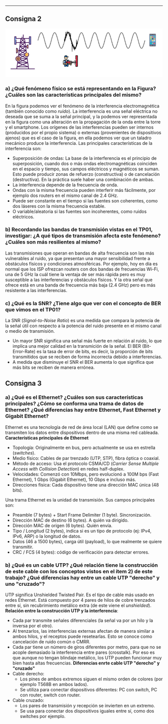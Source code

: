 






---

## Consigna 2
![punto2](../tp2/img/img-consig2.png)

### a) ¿Qué fenómeno físico se está representando en la Figura? ¿Cuáles son las características principales del mismo?

En la figura podemos ver el fenómeno de la interferencia electromagnética (también conocido como _ruido_). La interferencia es una señal eléctrica no deseada que se suma a la señal principal, y la podemos ver representada en la figura como una alteración en la propagación de la onda entre la torre y el smartphone. Los orígenes de las interferencias pueden ser internos (producidos por el propio sistema) o externas (provenientes de dispositivos ajenos) que es el caso de la figura, en ella podemos ver que un taladro mecánico produce la interferencia. 
Las principales características de la interferencia son:
- Superposición de ondas: La base de la interferencia es el principio de superposición, cuando dos o más ondas electromagnéticas coinciden en el espacio y tiempo, sus campos eléctricos y magnéticos se suman. Esto puede producir zonas de refuerzo (constructiva) o de cancelación (destructiva). En la práctica suele haber una combinación de ambas.
- La interferencia depende de la frecuencia de onda.
- Ondas con la misma frecuencia pueden interferir más fácilmente, por ejemplo dos routers en el mismo canal de 2.4 GHz.
- Puede ser constante en el tiempo si las fuentes son coherentes, como dos láseres con la misma frecuencia estable.
- O variable/aleatoria si las fuentes son incoherentes, como ruidos eléctricos.

### b) Recordando las bandas de transmisión vistas en el TP01, investigar: ¿A qué tipos de transmisión afecta este fenómeno? ¿Cuáles son más resilientes al mismo?

Las transmisiones que operan en bandas de alta frecuencia son las más vulnerables al ruido, ya que presentan una mayor sensibilidad frente a obstáculos físicos y condiciones atmosféricas. Por ejemplo, hoy en día es normal que los ISP ofrezcan routers con dos bandas de frecuencias Wi-Fi, una de 5 GHz la cuál tiene la ventaja de ser más rápida pero es muy susceptible a las interferencias y obstáculos físicos. Y la otra señal que ofrece está en una banda de frecuencia más baja (2.4 GHz) pero es más resistente a las interferencias. 

### c) ¿Qué es la SNR? ¿Tiene algo que ver con el concepto de BER que vimos en el TP01?

La SNR (_Signal-to-Noise Ratio_) es una medida que compara la potencia de la señal útil con respecto a la potencia del ruido presente en el mismo canal o medio de transmisión.
- Un mayor SNR significa una señal más fuerte en relación al ruido, lo que implica una mejor calidad en la transmición de la señal.
El BER (Bit-Error-Rate) es la tasa de error de bits, es decir, la proporción de bits transmitidos que se reciben de forma incorrecta debido a interferencias.
- A medida que disminuye el SNR el BER aumenta lo que significa que más bits se reciben de manera errónea.

## Consigna 3
### a) ¿Qué es el Ethernet? ¿Cuáles son sus características principales? ¿Cómo se conforma una trama de datos de Ethernet? ¿Qué diferencias hay entre Ethernet, Fast Ethernet y Gigabit Ethernet?
Ethernet es una tecnología de red de área local (LAN) que define como se transmiten los datos entre dispositivos dentro de una misma red cableada. 
**Características principales de Ethernet**
- Topología: Originalmente en bus, pero actualmente se usa en estrella (_switches_).
- Medio físico: Cables de par trenzado (UTP, STP), fibra óptica o coaxial.
- Método de acceso: Usa el protocolo CSMA/CD (_Carrier Sense Multiple Access with Collision Detection_) en redes half-duplex.
- Velocidades: Comenzó con 10Mbps, pero evolucionó a 100M bps (Fast Ethernet), 1 Gbps (Gigabit Ethernet), 10 Gbps e incluso más.
- Direcciones física: Cada dispositivo tiene una dirección MAC única (48 bits).

Una trama Ethernet es la unidad de transmisión. Sus campos principales son:

- Preamble (7 bytes) + Start Frame Delimiter (1 byte). Sincronización.
- Dirección MAC de destino (6 bytes). A quién va dirigido.
- Dirección MAC de origen (6 bytes). Quién envía.
- Tipo / Longitud (2 bytes), indica si es un tipo de protocolo (ej: IPv4, IPv6, ARP) o la longitud de datos.
- Datos (46 a 1500 bytes), carga útil (payload), lo que realmente se quiere transmitir.
- CRC / FCS (4 bytes): código de verificación para detectar errores.

### b) ¿Qué es un cable UTP? ¿Qué relación tiene la construcción de este cable con los conceptos vistos en el ítem 2) de este trabajo? ¿Qué diferencias hay entre un cable UTP "derecho" y uno "cruzado"?
UTP significa Unshielded Twisted Pair. Es el tipo de cable más usado en redes Ethernet. Está compuesto por 4 pares de hilos de cobre trenzados entre sí, sin recubrimiento metálico extra (de este viene el _unshielded_).
**Relación entre la construcción UTP y la interferencia**:
- Cada par transmite señales diferenciales (la señal va por un hilo y la inversa por el otro).
- Al trenzarlos, las interferencias externas afectan de manera similar a ambos hilos, y el receptos puede resetearlas. Esto se conoce como cancelación de ruido común o CMRR.
- Cada par tiene un número de giros diferentes por metro, para que no se acople demasiado la interferencia entre pares (crosstalk).
Por eso es que aunque no tengan blindaje metálico, los UTP pueden funcionar muy bien hasta altas frecuencias.
**Diferencias enrte cable UTP "derecho" y "cruzado"**
- Cable derecho:
  - Los pines de ambos extremos siguen el mismo orden de colores (por ejemplo T568B en ambos lados).
  - Se utiliza para conectar dispositivos diferentes: PC con switch, PC con router, switch con router.
- Cable cruzado:
  - Los pares de transmisión y recepción se invierten en un extremo.
  - Se usa para conectar dos dispositivos iguales entre sí, como dos switches por ejemplo.



